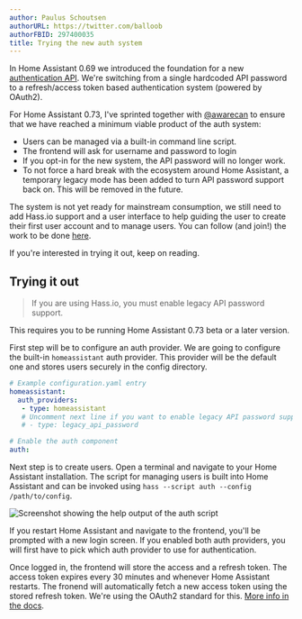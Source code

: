 ```yaml
---
author: Paulus Schoutsen
authorURL: https://twitter.com/balloob
authorFBID: 297400035
title: Trying the new auth system
---
```


In Home Assistant 0.69 we introduced the foundation for a new [authentication API](auth_index.md). We're switching from a single hardcoded API password to a refresh/access token based authentication system (powered by OAuth2).

For Home Assistant 0.73, I've sprinted together with [@awarecan] to ensure that we have reached a minimum viable product of the auth system:

 - Users can be managed via a built-in command line script.
 - The frontend will ask for username and password to login
 - If you opt-in for the new system, the API password will no longer work.
 - To not force a hard break with the ecosystem around Home Assistant, a temporary legacy mode has been added to turn API password support back on. This will be removed in the future.

The system is not yet ready for mainstream consumption, we still need to add Hass.io support and a user interface to help guiding the user to create their first user account and to manage users. You can follow (and join!) the work to be done [here](https://github.com/home-assistant/home-assistant/issues?q=is%3Aissue+is%3Aopen+label%3Aauth).

If you're interested in trying it out, keep on reading.

<!--truncate-->

## Trying it out

> If you are using Hass.io, you must enable legacy API password support.

This requires you to be running Home Assistant 0.73 beta or a later version.

First step will be to configure an auth provider. We are going to configure the built-in `homeassistant` auth provider. This provider will be the default one and stores users securely in the config directory.

```yaml
# Example configuration.yaml entry
homeassistant:
  auth_providers:
   - type: homeassistant
   # Uncomment next line if you want to enable legacy API password support
   # - type: legacy_api_password

# Enable the auth component
auth:
```

Next step is to create users. Open a terminal and navigate to your Home Assistant installation. The script for managing users is built into Home Assistant and can be invoked using `hass --script auth --config /path/to/config`.

![Screenshot showing the help output of the auth script](/img/en/blog/2018-07-experimental-auth/cli.png)

If you restart Home Assistant and navigate to the frontend, you'll be prompted with a new login screen. If you enabled both auth providers, you will first have to pick which auth provider to use for authentication.

Once logged in, the frontend will store the access and a refresh token. The access token expires every 30 minutes and whenever Home Assistant restarts. The fronend will automatically fetch a new access token using the stored refresh token. We're using the OAuth2 standard for this. [More info in the docs](auth_api.md).

[@awarecan]: https://github.com/awarecan

